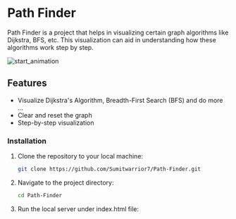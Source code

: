 # Path Finder

Path Finder is a project that helps in visualizing certain graph algorithms like Dijkstra, BFS, etc. This visualization can aid in understanding how these algorithms work step by step.

![start_animation](https://github.com/user-attachments/assets/e7bf9613-cd5a-4f52-98d2-c6f86a5bcc3f)



## Features

- Visualize Dijkstra's Algorithm, Breadth-First Search (BFS) and do more ...
- Clear and reset the graph
- Step-by-step visualization


### Installation

1. Clone the repository to your local machine:

   ```sh
   git clone https://github.com/Sumitwarrior7/Path-Finder.git
   
2. Navigate to the project directory:

   ```sh
   cd Path-Finder

3. Run the local server under index.html file:


